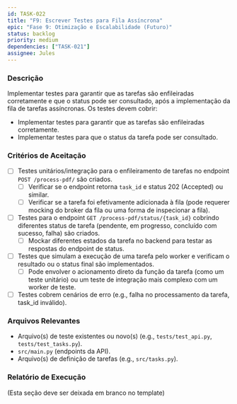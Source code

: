 ```yaml
---
id: TASK-022
title: "F9: Escrever Testes para Fila Assíncrona"
epic: "Fase 9: Otimização e Escalabilidade (Futuro)"
status: backlog
priority: medium
dependencies: ["TASK-021"]
assignee: Jules
---
```


### Descrição

Implementar testes para garantir que as tarefas são enfileiradas corretamente e que o status pode ser consultado, após a implementação da fila de tarefas assíncronas. Os testes devem cobrir:
*   Implementar testes para garantir que as tarefas são enfileiradas corretamente.
*   Implementar testes para que o status da tarefa pode ser consultado.

### Critérios de Aceitação

- [ ] Testes unitários/integração para o enfileiramento de tarefas no endpoint `POST /process-pdf/` são criados.
    - [ ] Verificar se o endpoint retorna `task_id` e status 202 (Accepted) ou similar.
    - [ ] Verificar se a tarefa foi efetivamente adicionada à fila (pode requerer mocking do broker da fila ou uma forma de inspecionar a fila).
- [ ] Testes para o endpoint `GET /process-pdf/status/{task_id}` cobrindo diferentes status de tarefa (pendente, em progresso, concluído com sucesso, falha) são criados.
    - [ ] Mockar diferentes estados da tarefa no backend para testar as respostas do endpoint de status.
- [ ] Testes que simulam a execução de uma tarefa pelo worker e verificam o resultado ou o status final são implementados.
    - [ ] Pode envolver o acionamento direto da função da tarefa (como um teste unitário) ou um teste de integração mais complexo com um worker de teste.
- [ ] Testes cobrem cenários de erro (e.g., falha no processamento da tarefa, task_id inválido).

### Arquivos Relevantes

* Arquivo(s) de teste existentes ou novo(s) (e.g., `tests/test_api.py`, `tests/test_tasks.py`).
* `src/main.py` (endpoints da API).
* Arquivo(s) de definição de tarefas (e.g., `src/tasks.py`).

### Relatório de Execução

(Esta seção deve ser deixada em branco no template)
